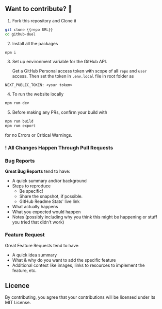 
## Want to contribute? 🤔

1. Fork this repository and Clone it
```bash
git clone {{repo URL}}
cd github-duel
```
2. Install all the packages
```bash
npm i 
```
3. Set up environment variable for the GitHub API.

    Get a GitHub Personal access token with scope of all `repo` and `user` access.
    Then set the token in `.env.local` file in root folder as
```.env
NEXT_PUBLIC_TOKEN: <your token>
```
4. To run the website locally 
```bash
npm run dev
```
5. Before making any PRs, confirm your build with 

```bash
npm run build
npm run export
```
for no Errors or Critical Warnings.

### ! All Changes Happen Through Pull Requests

### Bug Reports

**Great Bug Reports** tend to have:

-   A quick summary and/or background
-   Steps to reproduce
    -   Be specific!
    -   Share the snapshot, if possible.
    -   GitHub Readme Stats' live link
-   What actually happens
-   What you expected would happen
-   Notes (possibly including why you think this might be happening or stuff you tried that didn't work)

### Feature Request

Great Feature Requests tend to have:
- A quick idea summary
- What & why do you want to add the specific feature
- Additional context like images, links to resources to implement the feature, etc.


## Licence
By contributing, you agree that your contributions will be licensed under its MIT License.

